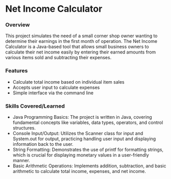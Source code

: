 # Net Income Calculator

### Overview
This project simulates the need of a small corner shop owner wanting to determine their earnings in the first month of operation. The Net Income Calculator is a Java-based tool that allows small business owners to calculate their net income easily by entering their earned amounts from various items sold and subtracting their expenses.

### Features
- Calculate total income based on individual item sales
- Accepts user input to calculate expenses
- Simple interface via the command line

### Skills Covered/Learned
- Java Programming Basics: The project is written in Java, covering fundamental concepts like variables, data types, operators, and control structures.
- Console Input/Output: Utilizes the Scanner class for input and System.out for output, practicing handling user input and displaying information back to the user.
- String Formatting: Demonstrates the use of printf for formatting strings, which is crucial for displaying monetary values in a user-friendly manner.
- Basic Arithmetic Operations: Implements addition, subtraction, and basic arithmetic to calculate total income, expenses, and net income.
